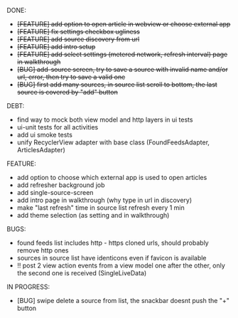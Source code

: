 DONE:<s>
- [FEATURE] add option to open article in webview or choose external app
- [FEATURE] fix settings checkbox ugliness
- [FEATURE] add source discovery from url
- [FEATURE] add intro setup
- [FEATURE] add select settings (metered network, refresh interval)
page in walkthrough
- [BUG] add-source screen, try to save a source with invalid name and/or url, error, then try to save a valid one
- [BUG] first add many sources, in source list scroll to bottom, the last source is covered by "add" button
</s>

DEBT:
- find way to mock both view model and http layers in ui tests
- ui-unit tests for all activities
- add ui smoke tests
- unify RecyclerView adapter with base class (FoundFeedsAdapter, ArticlesAdapter)

FEATURE:
- add option to choose which external app is used to open articles
- add refresher background job
- add single-source-screen
- add intro page in walkthrough (why type in url in discovery)
- make "last refresh" time in source list refresh every 1 min
- add theme selection (as setting and in walkthrough)

BUGS:
- found feeds list includes http - https cloned urls, should probably remove http ones
- sources in source list have identicons even if favicon is available
- !! post 2 view action events from a view model one after the other, only the second one is received (SingleLiveData)

IN PROGRESS:
- [BUG] swipe delete a source from list, the snackbar doesnt push the "+" button

